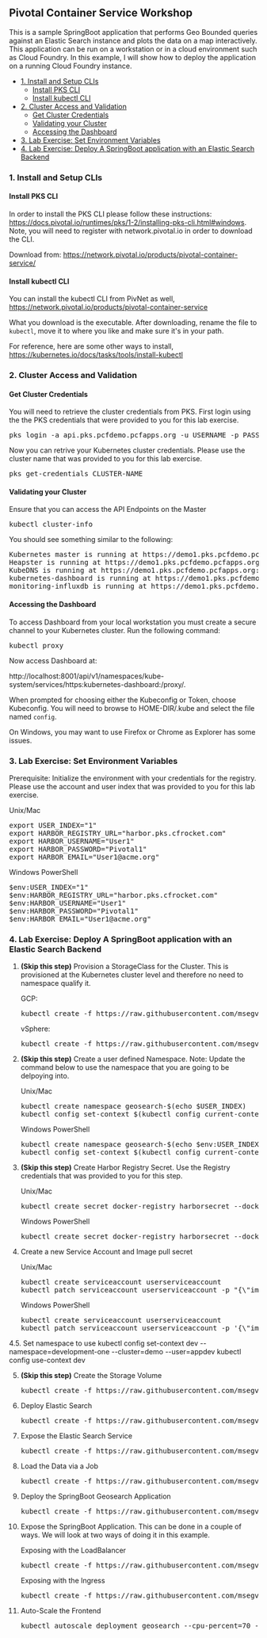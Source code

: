 ## Pivotal Container Service Workshop
This is a sample SpringBoot application that performs Geo Bounded queries against an Elastic Search instance and plots the data on a map interactively. This application can be run on a workstation or in a cloud environment such as Cloud Foundry. In this example, I will show how to deploy the application on a running Cloud Foundry instance.
<!-- TOC depthFrom:3 depthTo:6 withLinks:1 updateOnSave:1 orderedList:0 -->

- [1. Install and Setup CLIs](#1-install-and-setup-clis)
	- [Install PKS CLI](#install-pks-cli)
	- [Install kubectl CLI](#install-kubectl-cli)
- [2. Cluster Access and Validation](#2-cluster-access-and-validation)
	- [Get Cluster Credentials](#get-cluster-credentials)
	- [Validating your Cluster](#validating-your-cluster)
	- [Accessing the Dashboard](#accessing-the-dashboard)
- [3. Lab Exercise: Set Environment Variables](#3-lab-exercise-set-environment-variables)
- [4. Lab Exercise: Deploy A SpringBoot application with an Elastic Search Backend](#4-lab-exercise-deploy-a-springboot-application-with-an-elastic-search-backend)

<!-- /TOC -->
### 1. Install and Setup CLIs
#### Install PKS CLI
In order to install the PKS CLI please follow these instructions: https://docs.pivotal.io/runtimes/pks/1-2/installing-pks-cli.html#windows. Note, you will need to register with network.pivotal.io in order to download the CLI.

Download from: https://network.pivotal.io/products/pivotal-container-service/

#### Install kubectl CLI
You can install the kubectl CLI from PivNet as well, https://network.pivotal.io/products/pivotal-container-service

What you download is the executable. After downloading, rename the file to `kubectl`, move it to where you like and make sure it's in your path.

For reference, here are some other ways to install, https://kubernetes.io/docs/tasks/tools/install-kubectl

### 2. Cluster Access and Validation
#### Get Cluster Credentials
You will need to retrieve the cluster credentials from PKS. First login using the the PKS credentials that were provided to you for this lab exercise.

<pre>
pks login -a api.pks.pcfdemo.pcfapps.org -u USERNAME -p PASSWORD -k
</pre>

Now you can retrive your Kubernetes cluster credentials. Please use the cluster name that was provided to you for this lab exercise.

<pre>
pks get-credentials CLUSTER-NAME
</pre>

#### Validating your Cluster
Ensure that you can access the API Endpoints on the Master
<pre>kubectl cluster-info</pre>

You should see something similar to the following:
<pre>
Kubernetes master is running at https://demo1.pks.pcfdemo.pcfapps.org:8443
Heapster is running at https://demo1.pks.pcfdemo.pcfapps.org:8443/api/v1/namespaces/kube-system/services/heapster/proxy
KubeDNS is running at https://demo1.pks.pcfdemo.pcfapps.org:8443/api/v1/namespaces/kube-system/services/kube-dns:dns/proxy
kubernetes-dashboard is running at https://demo1.pks.pcfdemo.pcfapps.org:8443/api/v1/namespaces/kube-system/services/https:kubernetes-dashboard:/proxy
monitoring-influxdb is running at https://demo1.pks.pcfdemo.pcfapps.org:8443/api/v1/namespaces/kube-system/services/monitoring-influxdb/proxy
</pre>

#### Accessing the Dashboard

To access Dashboard from your local workstation you must create a secure channel to your Kubernetes cluster. Run the following command:

<pre>kubectl proxy</pre>

Now access Dashboard at:

http://localhost:8001/api/v1/namespaces/kube-system/services/https:kubernetes-dashboard:/proxy/.

When prompted for choosing either the Kubeconfig or Token, choose Kubeconfig.  You will need to browse to HOME-DIR/.kube and select the file named `config`.

On Windows, you may want to use Firefox or Chrome as Explorer has some issues.

### 3. Lab Exercise: Set Environment Variables

Prerequisite: Initialize the environment with your credentials for the registry. Please use the account and user index that was provided to you for this lab exercise.

Unix/Mac
<pre>
export USER_INDEX="1"
export HARBOR_REGISTRY_URL="harbor.pks.cfrocket.com"
export HARBOR_USERNAME="User1"
export HARBOR_PASSWORD="Pivotal1"
export HARBOR_EMAIL="User1@acme.org"
</pre>

Windows PowerShell
<pre>
$env:USER_INDEX="1"
$env:HARBOR_REGISTRY_URL="harbor.pks.cfrocket.com"
$env:HARBOR_USERNAME="User1"
$env:HARBOR_PASSWORD="Pivotal1"
$env:HARBOR_EMAIL="User1@acme.org"
</pre>

### 4. Lab Exercise: Deploy A SpringBoot application with an Elastic Search Backend
1. **(Skip this step)** Provision a StorageClass for the Cluster. This is provisioned at the Kubernetes cluster level and therefore no need to namespace qualify it.

<ul>GCP:

  <pre>kubectl create -f https://raw.githubusercontent.com/msegvich/pks-workshop/master/Step_0_ProvisionStorageClass_GCP.yaml</pre>
</ul>


<ul>vSphere:

  <pre>kubectl create -f https://raw.githubusercontent.com/msegvich/pks-workshop/master/Step_0_ProvisionStorageClass_vSphere.yaml</pre>
</ul>

2. **(Skip this step)** Create a user defined Namespace. Note: Update the command below to use the namespace that you are going to be delpoying into.
<ul>Unix/Mac
<pre>kubectl create namespace geosearch-$(echo $USER_INDEX)
kubectl config set-context $(kubectl config current-context) --namespace=geosearch-$(echo $USER_INDEX)
</pre></ul>

<ul>Windows PowerShell
<pre>kubectl create namespace geosearch-$(echo $env:USER_INDEX)
kubectl config set-context $(kubectl config current-context) --namespace=geosearch-$(echo $env:USER_INDEX)
</pre></ul>


3. **(Skip this step)** Create Harbor Registry Secret. Use the Registry credentials that was provided to you for this step.
<ul>Unix/Mac
<pre>kubectl create secret docker-registry harborsecret --docker-server="$(echo $HARBOR_REGISTRY_URL)" --docker-username="$(echo $HARBOR_USERNAME)" --docker-password="$(echo $HARBOR_PASSWORD)" --docker-email="$(echo $HARBOR_EMAIL)"</pre>
</ul>

<ul>Windows PowerShell
<pre>kubectl create secret docker-registry harborsecret --docker-server="$(echo $env:HARBOR_REGISTRY_URL)" --docker-username="$(echo $env:HARBOR_USERNAME)" --docker-password="$(echo $env:HARBOR_PASSWORD)" --docker-email="$(echo $env:HARBOR_EMAIL)"</pre>
</ul>

4. Create a new Service Account and Image pull secret
<ul>Unix/Mac
<pre>
kubectl create serviceaccount userserviceaccount
kubectl patch serviceaccount userserviceaccount -p "{\"imagePullSecrets\": [{\"name\": \"harborsecret\"}]}"
</pre></ul>

<ul>Windows PowerShell
<pre>
kubectl create serviceaccount userserviceaccount
kubectl patch serviceaccount userserviceaccount -p '{\"imagePullSecrets\": [{\"name\": \"harborsecret\"}]}'
</pre></ul>

4.5. Set namespace to use
kubectl config set-context dev --namespace=development-one --cluster=demo --user=appdev
kubectl config use-context dev

5. **(Skip this step)** Create the Storage Volume
<ul><pre>kubectl create -f https://raw.githubusercontent.com/msegvich/pks-workshop/master/Step_1_ProvisionStorage.yaml</pre></ul>

6. Deploy Elastic Search
<ul><pre>kubectl create -f https://raw.githubusercontent.com/msegvich/pks-workshop/master/Step_2_DeployElasticSearch.yaml</pre></ul>

7. Expose the Elastic Search Service
<ul><pre>kubectl create -f https://raw.githubusercontent.com/msegvich/pks-workshop/master/Step_3_ExposeElasticSearch.yaml</pre></ul>

8. Load the Data via a Job
<ul><pre>kubectl create -f https://raw.githubusercontent.com/msegvich/pks-workshop/master/Step_4_LoadData.yaml</pre></ul>

9. Deploy the SpringBoot Geosearch Application
<ul><pre>kubectl create -f https://raw.githubusercontent.com/msegvich/pks-workshop/master/Step_5_DeploySpringBootApp.yaml</pre></ul>

10. Expose the SpringBoot Application. This can be done in a couple of ways. We will look at two ways of doing it in this example.

<ul>Exposing with the LoadBalancer
	<pre>kubectl create -f https://raw.githubusercontent.com/msegvich/pks-workshop/master/Step_6_ExposeSpringBootApp.yaml</pre>
</ul>

<ul>Exposing with the Ingress
	<pre>kubectl create -f https://raw.githubusercontent.com/msegvich/pks-workshop/master/Step_6_ExposeSpringBootAppIngress.yaml</pre>
</ul>

11. Auto-Scale the Frontend
<ul><pre>kubectl autoscale deployment geosearch --cpu-percent=70 --min=3 --max=10</pre></ul>
